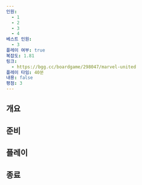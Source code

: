 ```yaml
---
인원:
  - 1
  - 2
  - 3
  - 4
베스트 인원:
  - 3
플레이 여부: true
복잡도: 1.81
링크:
  - https://bgg.cc/boardgame/298047/marvel-united
플레이 타임: 40분
내용: false
평점: 3
---
```

## 개요
## 준비
## 플레이
## 종료